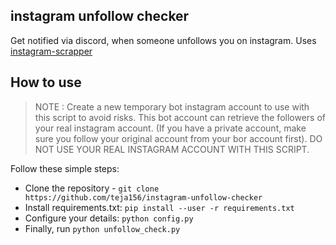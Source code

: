 ## instagram unfollow checker

Get notified via discord, when someone unfollows you on instagram. Uses [instagram-scrapper](https://github.com/realsirjoe/instagram-scraper)

## How to use
>NOTE : Create a new temporary bot instagram account to use with this script to avoid risks. This bot account can retrieve the followers of your real instagram account. (If you have a private account, make sure you follow your original account from your bor account first). DO NOT USE YOUR REAL INSTAGRAM ACCOUNT WITH THIS SCRIPT.

Follow these simple steps:
* Clone the repository - `git clone https://github.com/teja156/instagram-unfollow-checker`
* Install requirements.txt: `pip install --user -r requirements.txt`
* Configure your details: `python config.py`
* Finally, run `python unfollow_check.py`